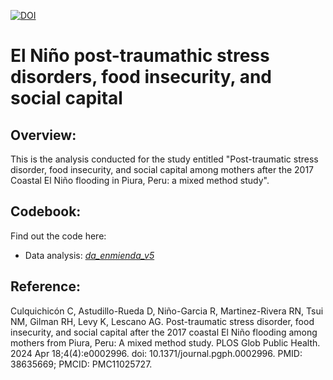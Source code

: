 [![DOI](https://zenodo.org/badge/177517731.svg)](https://zenodo.org/badge/latestdoi/177517731)

# El Niño post-traumathic stress disorders, food insecurity, and social capital
## Overview:
This is the analysis conducted for the study entitled "Post-traumatic stress disorder, food insecurity, and social capital among mothers after the 2017 Coastal El Niño flooding in Piura, Peru: a mixed method study".

## Codebook:
Find out the code here:
- Data analysis: [_da_enmienda_v5_](https://github.com/culquichicon/El-Nino-amendment/blob/master/da_enmienda_v5.do)

## Reference:
Culquichicón C, Astudillo-Rueda D, Niño-Garcia R, Martinez-Rivera RN, Tsui NM, Gilman RH, Levy K, Lescano AG. Post-traumatic stress disorder, food insecurity, and social capital after the 2017 coastal El Niño flooding among mothers from Piura, Peru: A mixed method study. PLOS Glob Public Health. 2024 Apr 18;4(4):e0002996. doi: 10.1371/journal.pgph.0002996. PMID: 38635669; PMCID: PMC11025727.